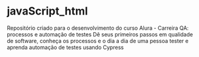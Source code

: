# javaScript_html
 Repositório criado para o desenvolvimento do curso Alura - Carreira QA: processos e automação de testes Dê seus primeiros passos em qualidade de software, conheça os processos e o dia a dia de uma pessoa tester e aprenda automação de testes usando Cypress
